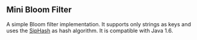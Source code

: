Mini Bloom Filter
-----------------

A simple Bloom filter implementation. It supports only strings as keys and uses
the [SipHash](https://131002.net/siphash/) as hash algorithm. It is compatible
with Java 1.6.